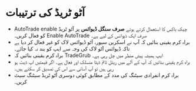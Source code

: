 # **آٹو ٹریڈ کی ترتیبات**

- AutoTrade enable چیک باکس کا استعمال کرتے ہوئے **صرف سنگل ڈیوائس** پر آٹو ٹریڈ کو فعال کریں۔ Enable AutoTrade صرف ایک ڈیوائس کے لیے ہے۔
- براہ کرم یقینی بنائیں کہ آپ نے اسکرین سیور، آٹو ڈیوائس لاک کو غیر فعال کر دیا ہے تاکہ ڈیوائس آٹو لاک کی وجہ سے ایپ کو بند نہ کیا جائے۔
- براہ کرم یقینی بنائیں کہ TradeGrub ایپ ہمیشہ پیش منظر میں چل رہی ہے۔
- براہ کرم یقینی بنائیں کہ آپ کے آلے میں ریئل ٹائم ڈیٹا منسلک اور فعال ہے۔ اگر قیمتیں اپ ڈیٹ ہو رہی ہیں تو آپ آسانی سے اس کی تصدیق کر سکتے ہیں۔
- براہ کرم انفرادی سیٹنگ کی مدد کے مطابق کوئی دوسری آٹو ٹریڈ سیٹنگ سیٹ کریں۔


